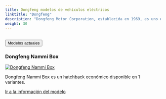 ```yaml
---
title: Dongfeng modelos de vehículos eléctricos
linktitle: "Dongfeng"
description: "Dongfeng Motor Corporation, establecida en 1969, es uno de los fabricantes de automóviles más grandes e influyentes de China. Conocida por su diversa gama de vehículos, incluidos automóviles de pasajeros, camiones comerciales y vehículos eléctricos, Dongfeng tiene una presencia significativa tanto a nivel nacional como internacional. Con un fuerte enfoque en la innovación, la empresa ha ampliado su oferta de vehículos eléctricos, con el objetivo de liderar la movilidad sostenible."
weight: 30
---
```

<!-- markdownlint-disable MD033 -->
<!-- markdownlint-disable MD010 -->


<div class="accordion" id="accordionPanelsStayOpenExample">
    <div class="accordion-item">
        <h2 class="accordion-header">
            <button class="accordion-button" type="button" data-bs-toggle="collapse" data-bs-target="#panelsStayOpen-collapseOne" aria-expanded="true" aria-controls="panelsStayOpen-collapseOne">
                        Modelos actuales
            </button>
        </h2>
        <div id="panelsStayOpen-collapseOne" class="accordion-collapse collapse show">
            <div class="accordion-body">
    <div class="container p-3 mb-4 bg-body-tertiary rounded border">
        <h3>Dongfeng Nammi Box</h3>
        <div class="row">
            <div class="col col-12 col-md-6">
                <a href="nammi_box">
                    <img src="https://media.evkx.net/multimedia/models/dongfeng/nammi_box/nammi_box_42.3kwh/main_1_st.jpg" class="img-fluid" alt="Dongfeng Nammi Box" >
                </a>
            </div>
            <div class="col col-12 col-md-6"><p>
Dongfeng Nammi Box es un hatchback económico disponible en 1 variantes.
</p>
	<a href="nammi_box/" class="btn btn-outline-primary" role="button">Ir a la información del modelo</a>
		</div>
	</div>
</div>
        </div>
    </div>
</div></div>
